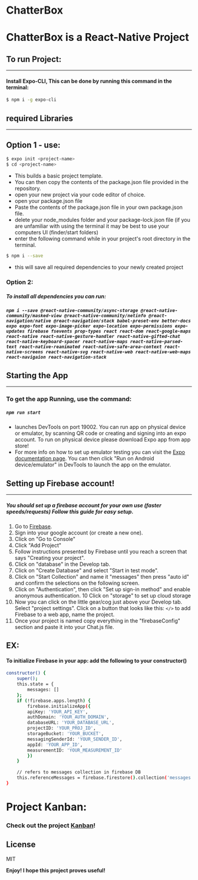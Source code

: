 # ChatterBox
# ChatterBox is a React-Native Project

## To run Project:
-----
#### Install Expo-CLI, This can be done by running this command in the terminal:

```sh
$ npm i -g expo-cli
```
## required Libraries
-----
## Option 1 - use:
```sh
$ expo init <project-name>
$ cd <project-name>
```
- This builds a basic project template.
- You can then copy the contents of the package.json file provided in the repository.
- open your new project via your code editor of choice.
- open your package.json file
- Paste the contents of the package.json file in your own package.json file. 
- delete your node_modules folder and your package-lock.json file (if you are unfamiliar with using the terminal it may be best to use your computers UI (finder/start folders)
- enter the following command while in your project's root directory in the terminal.
```sh
$ npm i --save
```
- this will save all required dependencies to your newly created project

### Option 2:
##### To install all dependencies you can run:
##### `npm i --save @react-native-community/async-storage @react-native-community/masked-view @react-native-community/netinfo @react-navigation/native @react-navigation/stack babel-preset-env better-docs expo expo-font expo-image-picker expo-location expo-permissions expo-updates firebase fsevents prop-types react react-dom react-google-maps react-native react-native-gesture-handler react-native-gifted-chat react-native-keyboard-spacer react-native-maps react-native-parsed-text react-native-reanimated react-native-safe-area-context react-native-screens react-native-svg react-native-web react-native-web-maps react-navigaion react-navigation-stack`

## Starting the App
-----
### To get the app Running, use the command:
##### `npm run start`

  - launches DevTools on port 19002. You can run app on physical device or emulator, by scanning QR code or creating and signing into an expo account. To run on physical device please download Expo app from app store!
  - For more info on how to set up emulator testing you can visit the [Expo documentation page](https://docs.expo.io/versions/latest/workflow/android-studio-emulator/). You can then click "Run on Android device/emulator" in DevTools to launch the app on the emulator.


## Setting up Firebase account!
----
##### You should set up a firebase account for your own use (faster speeds/requests) Follow this guide for easy setup.
1) Go to [Firebase](https://firebase.google.com).
2) Sign into your google account (or create a new one).
3) Click on "Go to Console"
4) Click "Add Project"
5) Follow instructions presented by Firebase until you reach a screen that says "Creating your project".
6) Click on "database" in the Develop tab.
7) Click on "Create Database" and select "Start in test mode".
8) Click on "Start Collection" and name it "messages" then press "auto id" and confirm the selections on the following screen.
9) Click on "Authentication", then click "Set up sign-in method" and enable anonymous authentication.
10 Click on "storage" to set up cloud storage
11) Now you can click on the little gear/cog just above your Develop tab. Select "project settings". Click on a button that looks like this: `</>` to add Firebase to a web app, name the project.
12) Once your project is named copy everything in the "firebaseConfig" section and paste it into your Chat.js file.
## EX: 
#### To initialize Firebase in your app: add the following to your constructor()

```sh
constructor() {
    super();
    this.state = {
        messages: []
    };
    if (!firebase.apps.length) {
        firebase.initializeApp({
        apiKey: 'YOUR_API_KEY',
        authDomain: 'YOUR_AUTH_DOMAIN',
        databaseURL: 'YOUR_DATABASE_URL',
        projectID: 'YOUR_PROJ_ID',
        storageBucket: 'YOUR_BUCKET',
        messagingSenderId: 'YOUR_SENDER_ID',
        appId: 'YOUR_APP_ID',
        measurementID: 'YOUR_MEASUREMENT_ID'
        })
    }
    
    // refers to messages collection in firebase DB
    this.referenceMessages = firebase.firestore().collection('messages');
}
```
# Project Kanban:
### Check out the project [Kanban](https://trello.com/b/Wl0FRdys/chat-app-kanban)!
License
----

MIT


**Enjoy! I hope this project proves useful!**

[//]: # (These are reference links used in the body of this note and get stripped out when the markdown processor does its job. There is no need to format nicely because it shouldn't be seen. Thanks SO - http://stackoverflow.com/questions/4823468/store-comments-in-markdown-syntax)


   [dill]: <https://github.com/joemccann/dillinger>
   [git-repo-url]: <https://github.com/joemccann/dillinger.git>
   [john gruber]: <http://daringfireball.net>
   [df1]: <http://daringfireball.net/projects/markdown/>
   [markdown-it]: <https://github.com/markdown-it/markdown-it>
   [Ace Editor]: <http://ace.ajax.org>
   [node.js]: <http://nodejs.org>
   [Twitter Bootstrap]: <http://twitter.github.com/bootstrap/>
   [jQuery]: <http://jquery.com>
   [@tjholowaychuk]: <http://twitter.com/tjholowaychuk>
   [express]: <http://expressjs.com>
   [AngularJS]: <http://angularjs.org>
   [Gulp]: <http://gulpjs.com>

   [PlDb]: <https://github.com/joemccann/dillinger/tree/master/plugins/dropbox/README.md>
   [PlGh]: <https://github.com/joemccann/dillinger/tree/master/plugins/github/README.md>
   [PlGd]: <https://github.com/joemccann/dillinger/tree/master/plugins/googledrive/README.md>
   [PlOd]: <https://github.com/joemccann/dillinger/tree/master/plugins/onedrive/README.md>
   [PlMe]: <https://github.com/joemccann/dillinger/tree/master/plugins/medium/README.md>
   [PlGa]: <https://github.com/RahulHP/dillinger/blob/master/plugins/googleanalytics/README.md>

